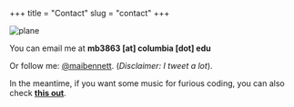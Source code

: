 +++
title = "Contact"
slug = "contact"
+++

![plane](/images/paper_plane_sm.png?raw=true&v=1)

You can email me at **mb3863 \[at\] columbia \[dot\] edu**

Or follow me: [@maibennett](https://twitter.com/maibennett). (*Disclaimer: I tweet a lot*).

In the meantime, if you want some music for furious coding, you can also check **[this out](https://open.spotify.com/user/11120745477/playlist/7d1UxfElRAykPIoBmSTgnW?si=qHRZZycvSD-ou8qQRMichQ)**.
